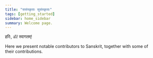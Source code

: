 ```yaml
---
title: "ससंस्कृताः सुसंस्कृताः"
tags: [getting_started]
sidebar: home_sidebar
summary: Welcome page.
---
```


हरिः, ॐ! स्वागतम्!

Here we present notable contributors to Sanskrit, together with some of their contributions.